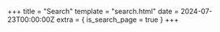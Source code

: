 +++
title = "Search"
template = "search.html"
date = 2024-07-23T00:00:00Z
extra = { is_search_page = true }
+++
